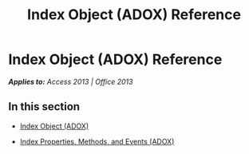 ﻿---
title: Index Object (ADOX) Reference
TOCTitle: Index Object (ADOX)
ms:assetid: 03b5fcb4-6d35-4a33-9895-956647ecd04f
ms:mtpsurl: https://msdn.microsoft.com/en-us/library/JJ248803(v=office.15)
ms:contentKeyID: 48542991
ms.date: 09/18/2015
mtps_version: v=office.15
---

# Index Object (ADOX) Reference


_**Applies to:** Access 2013 | Office 2013_

## In this section

  - [Index Object (ADOX)](index-object-adox.md)

  - [Index Properties, Methods, and Events (ADOX)](index-properties-methods-and-events-adox.md)

